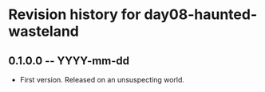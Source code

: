 # Revision history for day08-haunted-wasteland

## 0.1.0.0 -- YYYY-mm-dd

* First version. Released on an unsuspecting world.

